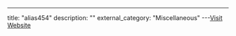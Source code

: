 ---
title: "alias454"
description: ""
external_category: "Miscellaneous"
---[Visit Website](https://github.com/alias454)

